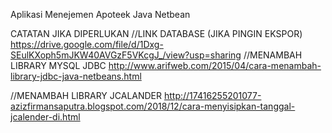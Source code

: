 Aplikasi Menejemen Apoteek Java Netbean

CATATAN JIKA DIPERLUKAN
//LINK DATABASE (JIKA PINGIN EKSPOR)
https://drive.google.com/file/d/1Dxg-SEulKXoph5mJKW40AVGzF5VKcgJ_/view?usp=sharing
//MENAMBAH LIBRARY MYSQL JDBC
http://www.arifweb.com/2015/04/cara-menambah-library-jdbc-java-netbeans.html

//MENAMBAH LIBRARY JCALANDER
http://17416255201077-azizfirmansaputra.blogspot.com/2018/12/cara-menyisipkan-tanggal-jcalender-di.html
